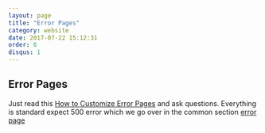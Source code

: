 ```yaml
---
layout: page
title: "Error Pages"
category: website
date: 2017-07-22 15:12:31
order: 6
disqus: 1
---
```


## Error Pages

Just read this [How to Customize Error Pages](https://symfony.com/doc/current/controller/error_pages.html) and ask questions.  Everything is standard expect 500 error which we go over in the common section [error page](https://phptuts.github.io/starterkitforsymfony/common/common-8-500-errors.html)



